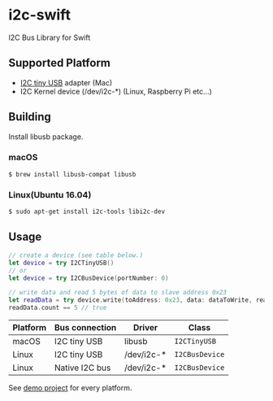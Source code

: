 # i2c-swift

I2C Bus Library for Swift

## Supported Platform

* [I2C tiny USB](https://github.com/novi/i2c_tiny_usb) adapter (Mac)
* I2C Kernel device (/dev/i2c-*) (Linux, Raspberry Pi etc...)

## Building

Install libusb package.

### macOS

```
$ brew install libusb-compat libusb
```

### Linux(Ubuntu 16.04)


```
$ sudo apt-get install i2c-tools libi2c-dev
```

## Usage

```swift
// create a device (see table below.)
let device = try I2CTinyUSB()
// or
let device = try I2CBusDevice(portNumber: 0) 

// write data and read 5 bytes of data to slave address 0x23
let readData = try device.write(toAddress: 0x23, data: dataToWrite, readBytes: 5)
readData.count == 5 // true

```

| Platform | Bus connection |   Driver   |      Class     |
|----------|----------------|------------|----------------|
|  macOS   |  I2C tiny USB  |   libusb   | `I2CTinyUSB`   |
|  Linux   |  I2C tiny USB  | /dev/i2c-* | `I2CBusDevice` | 
|  Linux   | Native I2C bus | /dev/i2c-* | `I2CBusDevice` |  

See [demo project](https://github.com/novi/i2c-swift-example) for every platform.

